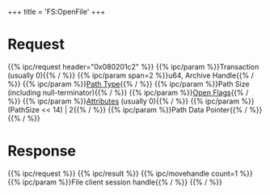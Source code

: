 +++
title = 'FS:OpenFile'
+++

# Request

{{% ipc/request header="0x080201c2" %}}
{{% ipc/param %}}Transaction (usually 0){{% / %}}
{{% ipc/param span=2 %}}u64, Archive Handle{{% / %}}
{{% ipc/param %}}[Path Type](Filesystem_services#pathtype "wikilink"){{% / %}}
{{% ipc/param %}}Path Size (including null-terminator){{% / %}}
{{% ipc/param %}}[Open Flags](Filesystem_services#openflags "wikilink"){{% / %}}
{{% ipc/param %}}[Attributes](Filesystem_services#attributes "wikilink") (usually 0){{% / %}}
{{% ipc/param %}}(PathSize \<\< 14) \| 2{{% / %}}
{{% ipc/param %}}Path Data Pointer{{% / %}}
{{% / %}}

# Response

{{% ipc/request %}}
{{% ipc/result %}}
{{% ipc/movehandle count=1 %}}
{{% ipc/param %}}File client session handle{{% / %}}
{{% / %}}
